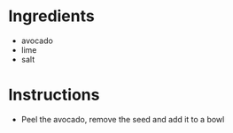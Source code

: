 # Ingredients
- avocado
- lime
- salt
# Instructions
- Peel the avocado, remove the seed and add it to a bowl

